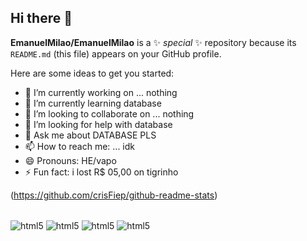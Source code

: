 ## Hi there 👋

**EmanuelMilao/EmanuelMilao** is a ✨ _special_ ✨ repository because its `README.md` (this file) appears on your GitHub profile.

Here are some ideas to get you started:

- 🔭 I’m currently working on ... nothing
- 🌱 I’m currently learning database
- 👯 I’m looking to collaborate on ... nothing
- 🤔 I’m looking for help with database
- 💬 Ask me about DATABASE PLS
- 📫 How to reach me: ... idk
- 😄 Pronouns: HE/vapo
- ⚡ Fun fact: i lost R$ 05,00 on tigrinho


(https://github.com/crisFiep/github-readme-stats)
<div style ="display: inline_block"><br/>
 <img align="center" alt="html5" src="https://img.shields.io/badge/Scala-DC322F?style=for-the-badge&logo=scala&logoColor=white" />
 <img align="center" alt="html5" src="https://img.shields.io/badge/Lua-2C2D72?style=for-the-badge&logo=lua&logoColor=white" />
 <img align="center" alt="html5" src="https://img.shields.io/badge/Angular-DD0031?style=for-the-badge&logo=angular&logoColor=white" />
 <img align="center" alt="html5" src="https://img.shields.io/badge/Discord-7289DA?style=for-the-badge&logo=discord&logoColor=white" />
</div>
